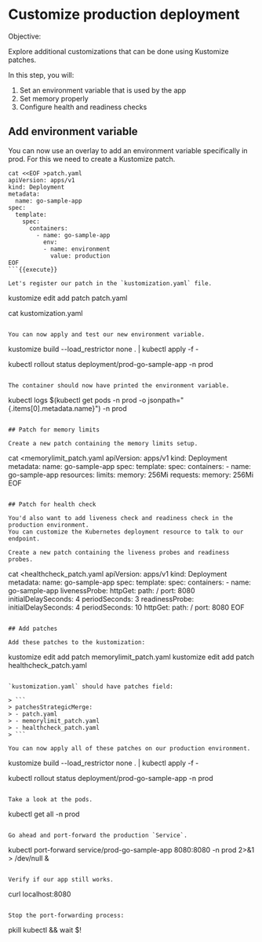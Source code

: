 # Customize production deployment

Objective:


Explore additional customizations that can be done using Kustomize patches.

In this step, you will:
1. Set an environment variable that is used by the app
2. Set memory properly
3. Configure health and readiness checks

## Add environment variable

You can now use an overlay to add an environment variable specifically in prod.
For this we need to create a Kustomize patch.

```
cat <<EOF >patch.yaml
apiVersion: apps/v1
kind: Deployment
metadata:
  name: go-sample-app
spec:
  template:
    spec:
      containers:
        - name: go-sample-app
          env:
          - name: environment
            value: production
EOF
```{{execute}}

Let's register our patch in the `kustomization.yaml` file.

```
kustomize edit add patch patch.yaml

cat kustomization.yaml
```{{execute}}

You can now apply and test our new environment variable.

```
kustomize build --load_restrictor none . | kubectl apply -f -

kubectl rollout status deployment/prod-go-sample-app -n prod
```{{execute}}

The container should now have printed the environment variable.

```
kubectl logs $(kubectl get pods -n prod -o jsonpath="{.items[0].metadata.name}") -n prod
```{{execute}}

## Patch for memory limits

Create a new patch containing the memory limits setup.

```
cat <<EOF >memorylimit_patch.yaml
apiVersion: apps/v1
kind: Deployment
metadata:
  name: go-sample-app
spec:
  template:
    spec:
      containers:
        - name: go-sample-app
          resources:
            limits:
              memory: 256Mi
            requests:
              memory: 256Mi
EOF
```{{execute}}

## Patch for health check

You'd also want to add liveness check and readiness check in the production environment.
You can customize the Kubernetes deployment resource to talk to our endpoint.

Create a new patch containing the liveness probes and readiness probes.

```
cat <<EOF >healthcheck_patch.yaml
apiVersion: apps/v1
kind: Deployment
metadata:
  name: go-sample-app
spec:
  template:
    spec:
      containers:
        - name: go-sample-app
          livenessProbe:
            httpGet:
              path: /
              port: 8080
            initialDelaySeconds: 4
            periodSeconds: 3
          readinessProbe:
            initialDelaySeconds: 4
            periodSeconds: 10
            httpGet:
              path: /
              port: 8080
EOF
```{{execute}}

## Add patches

Add these patches to the kustomization:

```
kustomize edit add patch memorylimit_patch.yaml
kustomize edit add patch healthcheck_patch.yaml
```{{execute}}

`kustomization.yaml` should have patches field:

> ```
> patchesStrategicMerge:
> - patch.yaml
> - memorylimit_patch.yaml
> - healthcheck_patch.yaml
> ```

You can now apply all of these patches on our production environment.

```
kustomize build --load_restrictor none . | kubectl apply -f -

kubectl rollout status deployment/prod-go-sample-app -n prod
```{{execute}}

Take a look at the pods.

```
kubectl get all -n prod
```{{execute}}

Go ahead and port-forward the production `Service`.

```
kubectl port-forward service/prod-go-sample-app 8080:8080 -n prod 2>&1 > /dev/null &
```{{execute}}

Verify if our app still works.

```
curl localhost:8080
```{{execute}}

Stop the port-forwarding process:
```
pkill kubectl && wait $!
```{{execute}}
